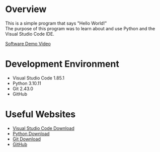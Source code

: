# Overview

This is a simple program that says "Hello World!"  
The purpose of this program was to learn about and use Python and the Visual Studio Code IDE.

[Software Demo Video](http://youtube.link.goes.here)

# Development Environment

* Visual Studio Code 1.85.1
* Python 3.10.11
* Git 2.43.0
* GitHub

# Useful Websites

* [Visual Studio Code Download](https://code.visualstudio.com/download)
* [Python Download](https://www.python.org/downloads/)
* [Git Download](https://git-scm.com/download/win)
* [GitHub](https://git-scm.com/download/win)

